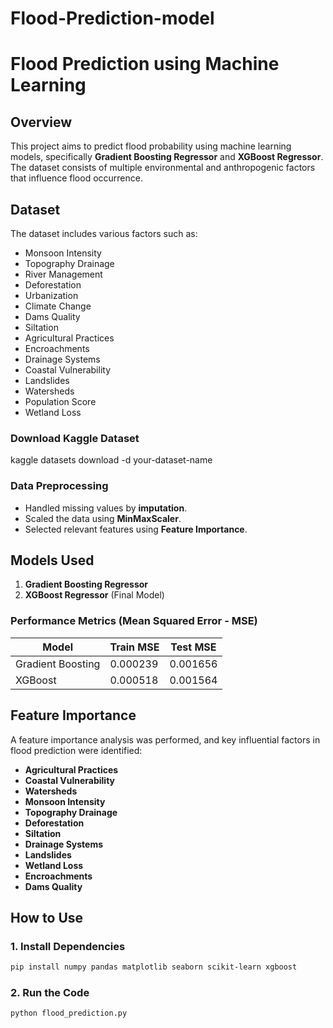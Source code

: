 # Flood-Prediction-model
# Flood Prediction using Machine Learning

## Overview
This project aims to predict flood probability using machine learning models, specifically **Gradient Boosting Regressor** and **XGBoost Regressor**. The dataset consists of multiple environmental and anthropogenic factors that influence flood occurrence.

## Dataset
The dataset includes various factors such as:
- Monsoon Intensity
- Topography Drainage
- River Management
- Deforestation
- Urbanization
- Climate Change
- Dams Quality
- Siltation
- Agricultural Practices
- Encroachments
- Drainage Systems
- Coastal Vulnerability
- Landslides
- Watersheds
- Population Score
- Wetland Loss

### Download Kaggle Dataset
kaggle datasets download -d your-dataset-name

### Data Preprocessing
- Handled missing values by **imputation**.
- Scaled the data using **MinMaxScaler**.
- Selected relevant features using **Feature Importance**.

## Models Used
1. **Gradient Boosting Regressor**
2. **XGBoost Regressor** (Final Model)

### Performance Metrics (Mean Squared Error - MSE)
| Model | Train MSE | Test MSE |
|--------|------------|-------------|
| Gradient Boosting | 0.000239 | 0.001656 |
| XGBoost | 0.000518 | 0.001564 |

## Feature Importance
A feature importance analysis was performed, and key influential factors in flood prediction were identified:
- **Agricultural Practices**
- **Coastal Vulnerability**
- **Watersheds**
- **Monsoon Intensity**
- **Topography Drainage**
- **Deforestation**
- **Siltation**
- **Drainage Systems**
- **Landslides**
- **Wetland Loss**
- **Encroachments**
- **Dams Quality**

## How to Use
### 1. Install Dependencies
```bash
pip install numpy pandas matplotlib seaborn scikit-learn xgboost
```

### 2. Run the Code
```python
python flood_prediction.py
```
